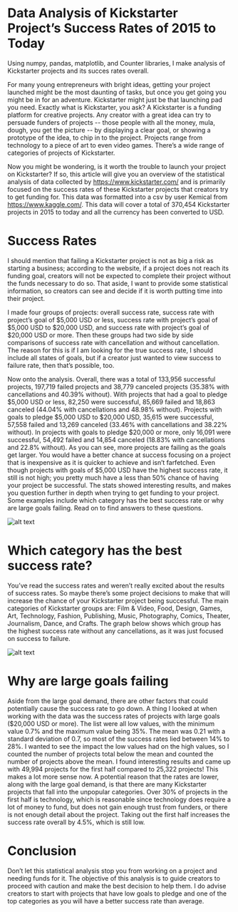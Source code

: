 # Data Analysis of Kickstarter Project’s Success Rates of 2015 to Today
Using numpy, pandas, matplotlib, and Counter libraries, I make analysis of Kickstarter projects and its succes rates overall.

 For many young entrepreneurs with bright ideas, getting your project launched might be the most daunting of tasks, but once you get going you might be in for an adventure.  Kickstarter might just be that launching pad you need.  Exactly what is Kickstarter, you ask? A Kickstarter is a funding platform for creative projects. Any creator with a great idea can try to persuade funders of projects -- those people with all the money, mula, dough, you get the picture -- by displaying a clear goal, or showing a prototype of the idea, to chip in to the project. Projects range from technology to a piece of art to even video games. There’s a wide range of categories of projects of Kickstarter.
 
 Now you might be wondering, is it worth the trouble to launch your project on Kickstarter? If so, this article will give you an overview of the statistical analysis of data collected by https://www.kickstarter.com/ and is primarily focused on the success rates of these Kickstarter projects that creators try to get funding for. This data was formatted into a csv by user Kemical from https://www.kaggle.com/. This data will cover a total of 370,454 Kickstarter projects in 2015 to today and all the currency has been converted to USD.

# Success Rates
I should mention that failing a Kickstarter project is not as big a risk as starting a business; according to the website, if a project does not reach its funding goal, creators will not be expected to complete their project without the funds necessary to do so. That aside, I want to provide some statistical information, so creators can see and decide if it is worth putting time into their project.

I made four groups of projects: overall success rate, success rate with project’s goal of $5,000 USD or less, success rate with project’s goal of $5,000 USD to $20,000 USD, and success rate with project’s goal of $20,000 USD or more. Then these groups had two side by side comparisons of success rate with cancellation and without cancellation. The reason for this is if I am looking for the true success rate, I should include all states of goals, but if a creator just wanted to view success to failure rate, then that’s possible, too.

Now onto the analysis. Overall, there was a total of 133,956 successful projects, 197,719 failed projects and 38,779 canceled projects (35.38% with cancellations and 40.39% without). With projects that had a goal to pledge $5,000 USD or less, 82,250 were successful, 85,669 failed and 18,863 canceled (44.04% with cancellations and 48.98% without). Projects with goals to pledge $5,000 USD to $20,000 USD, 35,615 were successful, 57,558 failed and 13,269 canceled (33.46% with cancellations and 38.22% without). In projects with goals to pledge $20,000 or more, only 16,091 were successful, 54,492 failed and 14,854 canceled (18.83% with cancellations and 22.8% without). As you can see, more projects are failing as the goals get larger. You would have a better chance at success focusing on a project that is inexpensive as it is quicker to achieve and isn’t farfetched. Even though projects with goals of $5,000 USD have the highest success rate, it still is not high; you pretty much have a less than 50% chance of having your project be successful. The stats showed interesting results, and makes you question further in depth when trying to get funding to your project. Some examples include which category has the best success rate or why are large goals failing. Read on to find answers to these questions.

![alt text](https://raw.githubusercontent.com/mikeyyg96/data-analysis-kickstarter/master/success_rate_graph.JPG)

# Which category has the best success rate?
You’ve read the success rates and weren’t really excited about the results of success rates. So maybe there’s some project decisions to make that will increase the chance of your Kickstarter project being successful. The main categories of Kickstarter groups are: Film & Video, Food, Design, Games, Art, Technology, Fashion, Publishing, Music, Photography, Comics, Theater, Journalism, Dance, and Crafts. The graph below shows which group has the highest success rate without any cancellations, as it was just focused on success to failure.

![alt text](https://raw.githubusercontent.com/mikeyyg96/data-analysis-kickstarter/master/categoy_success_rate.JPG)

# Why are large goals failing
Aside from the large goal demand, there are other factors that could potentially cause the success rate to go down. A thing I looked at when working with the data was the success rates of projects with large goals ($20,000 USD or more). The list were all low values, with the minimum value 0.7% and the maximum value being 35%. The mean was 0.21 with a standard deviation of 0.7, so most of the success rates lied between 14% to 28%. I wanted to see the impact the low values had on the high values, so I counted the number of projects total below the mean and counted the number of projects above the mean. I found interesting results and came up with 49,994 projects for the first half compared to 25,322 projects! This makes a lot more sense now. A potential reason that the rates are lower, along with the large goal demand, is that there are many Kickstarter projects that fall into the unpopular categories. Over 30% of projects in the first half is technology, which is reasonable since technology does require a lot of money to fund, but does not gain enough trust from funders, or there is not enough detail about the project. Taking out the first half increases the success rate overall by 4.5%, which is still low.

# Conclusion
Don’t let this statistical analysis stop you from working on a project and needing funds for it. The objective of this analysis is to guide creators to proceed with caution and make the best decision to help them. I do advise creators to start with projects that have low goals to pledge and one of the top categories as you will have a better success rate than average.
